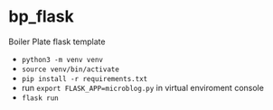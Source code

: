 # bp_flask
Boiler Plate flask template 
 
- `python3 -m venv venv`
- `source venv/bin/activate`
- `pip install -r requirements.txt` 
- run `export FLASK_APP=microblog.py` in virtual enviroment console
- `flask run`
